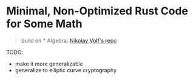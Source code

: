 # Minimal, Non-Optimized Rust Code for Some Math

> build on * Algebra: [Nikolay Volf's repo](https://github.com/NikVolf/ng)

TODO:
* make it more generalizable
* generalize to elliptic curve cryptography
